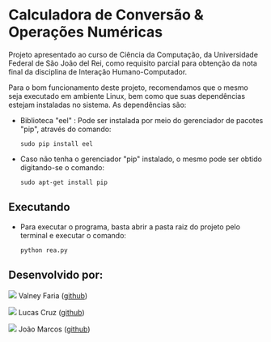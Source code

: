 # Calculadora de Conversão & Operações Numéricas
Projeto apresentado ao curso de Ciência da Computação, da
Universidade Federal de São João del Rei, como requisito parcial 
para obtenção da nota final da disciplina de Interação Humano-Computador.

Para o bom funcionamento deste projeto, recomendamos que o mesmo seja executado em ambiente Linux, bem como que suas dependências estejam instaladas no sistema. 
As dependências são: 
- Biblioteca "eel" : Pode ser instalada por meio do gerenciador de pacotes "pip", através do comando:

	  sudo pip install eel
 
- Caso não tenha o gerenciador "pip" instalado, o mesmo pode ser obtido digitando-se o comando:

      sudo apt-get install pip

## Executando
- Para executar o programa, basta abrir a pasta raiz do projeto pelo terminal e executar o comando:

      python rea.py
      


## Desenvolvido por:
![](https://github.com/ValneyFaria.png?size=100)
Valney Faria ([github](https://github.com/ValneyFaria))

![](https://github.com/Lucasgscruz.png?size=100)
Lucas Cruz ([github](https://github.com/lucasgscruz))

![](https://github.com/jmoszx.png?size=100)
João Marcos ([github](https://github.com/jmoszx))
